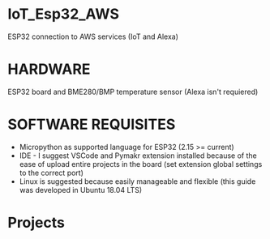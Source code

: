 # IoT_Esp32_AWS
ESP32 connection to AWS services (IoT and Alexa)

# HARDWARE
ESP32 board and BME280/BMP temperature sensor (Alexa isn't requiered)

# SOFTWARE REQUISITES
+ Micropython as supported language for ESP32 (2.15 >= current)
+ IDE - I suggest VSCode and Pymakr extension installed because of the ease of upload entire projects in the board (set extension global settings to the correct port)
+ Linux is suggested because easily manageable and flexible (this guide was developed in Ubuntu 18.04 LTS)

# Projects
